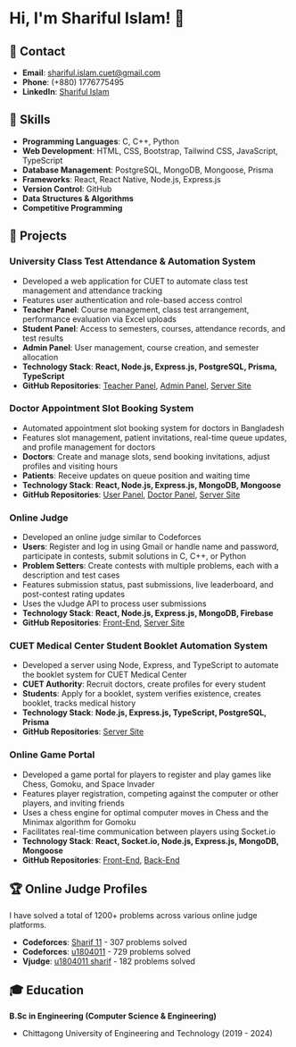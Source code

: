 # Hi, I'm Shariful Islam! 👋

## 📧 Contact
- **Email**: shariful.islam.cuet@gmail.com
- **Phone**: (+880) 1776775495
- **LinkedIn**: [Shariful Islam](https://linkedin.com/in/shariful-islam-7a8b37198)

## 💼 Skills
- **Programming Languages**: C, C++, Python
- **Web Development**: HTML, CSS, Bootstrap, Tailwind CSS, JavaScript, TypeScript
- **Database Management**: PostgreSQL, MongoDB, Mongoose, Prisma
- **Frameworks**: React, React Native, Node.js, Express.js
- **Version Control**: GitHub
- **Data Structures & Algorithms**
- **Competitive Programming**

## 🚀 Projects

### University Class Test Attendance & Automation System
- Developed a web application for CUET to automate class test management and attendance tracking
- Features user authentication and role-based access control
- **Teacher Panel**: Course management, class test arrangement, performance evaluation via Excel uploads
- **Student Panel**: Access to semesters, courses, attendance records, and test results
- **Admin Panel**: User management, course creation, and semester allocation
- **Technology Stack**: **React, Node.js, Express.js, PostgreSQL, Prisma, TypeScript**
- **GitHub Repositories**: [Teacher Panel](https://github.com/Sharif-11/Class-Test-Attendance-Teacher-Panel),  [Admin Panel](https://github.com/Sharif-11/class-test-attendance-admin-panel),  [Server Site](https://github.com/Sharif-11/Class-Test-Attendance-Automation-Server)

### Doctor Appointment Slot Booking System
- Automated appointment slot booking system for doctors in Bangladesh
- Features slot management, patient invitations, real-time queue updates, and profile management for doctors
- **Doctors**: Create and manage slots, send booking invitations, adjust profiles and visiting hours
- **Patients**: Receive updates on queue position and waiting time
- **Technology Stack**: **React, Node.js, Express.js, MongoDB, Mongoose**
- **GitHub Repositories**: [User Panel](https://github.com/Sharif-11/Appointment-Booking-User-Panel), [Doctor Panel](https://github.com/Sharif-11/Appointment-Booking-Admin-Panel), [Server Site](https://github.com/Sharif-11/Appointment-Booking-Server)

### Online Judge
- Developed an online judge similar to Codeforces
- **Users**: Register and log in using Gmail or handle name and password, participate in contests, submit solutions in C, C++, or Python
- **Problem Setters**: Create contests with multiple problems, each with a description and test cases
- Features submission status, past submissions, live leaderboard, and post-contest rating updates
- Uses the vJudge API to process user submissions
- **Technology Stack**: **React, Node.js, Express.js, MongoDB, Firebase**
- **GitHub Repositories**: [Front-End](https://github.com/Sharif-11/Online-Judge), [Server Site](https://github.com/Sharif-11/Online-Judge-Server)

### CUET Medical Center Student Booklet Automation System
- Developed a server using Node, Express, and TypeScript to automate the booklet system for CUET Medical Center
- **CUET Authority**: Recruit doctors, create profiles for every student
- **Students**: Apply for a booklet, system verifies existence, creates booklet, tracks medical history
- **Technology Stack**: **Node.js, Express.js, TypeScript, PostgreSQL, Prisma**
- **GitHub Repositories**: [Server Site](https://github.com/Sharif-11/Booklet_Automation_Server)

### Online Game Portal
- Developed a game portal for players to register and play games like Chess, Gomoku, and Space Invader
- Features player registration, competing against the computer or other players, and inviting friends
- Uses a chess engine for optimal computer moves in Chess and the Minimax algorithm for Gomoku
- Facilitates real-time communication between players using Socket.io
- **Technology Stack**: **React, Socket.io, Node.js, Express.js, MongoDB, Mongoose**
- **GitHub Repositories**: [Front-End](https://github.com/Sharif-11/Gaming_Portal), [Back-End](https://github.com/Sharif-11/Gaming-portal-server)

## 🏆 Online Judge Profiles
I have solved a total of 1200+ problems across various online judge platforms.
- **Codeforces**: [Sharif 11](https://codeforces.com/profile/Sharif_11) - 307 problems solved
- **Codeforces**: [u1804011](https://codeforces.com/profile/u1804011) - 729 problems solved
- **Vjudge**: [u1804011 sharif](https://vjudge.net/user/u1804011_sharif) - 182 problems solved

## 🎓 Education
**B.Sc in Engineering (Computer Science & Engineering)**
- Chittagong University of Engineering and Technology (2019 - 2024)
